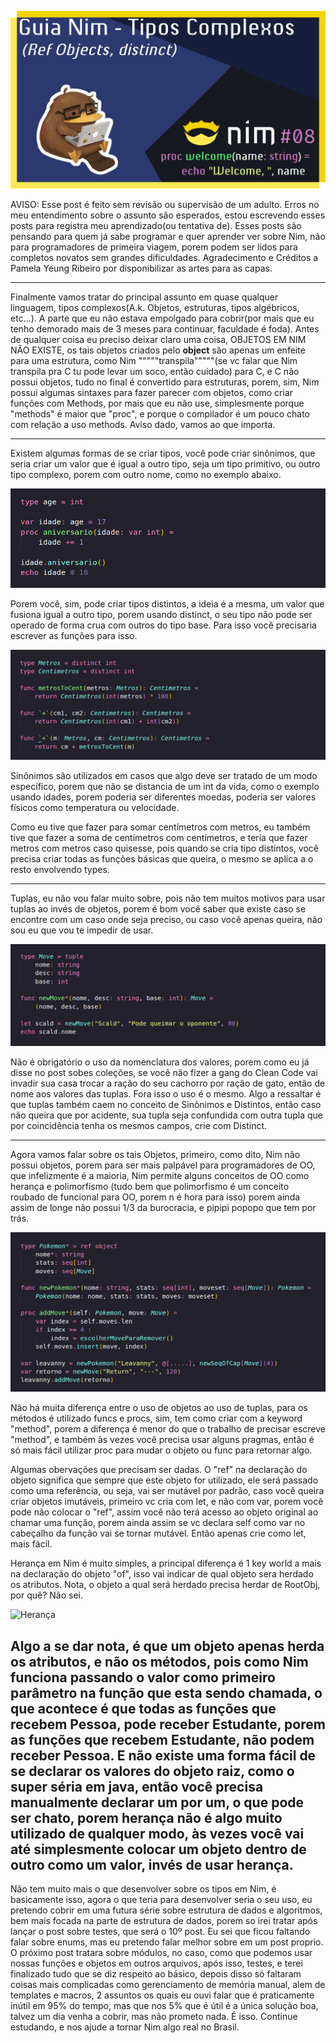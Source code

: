 ![Capa](./imgs/Tipos%20Complexos.png)

AVISO: Esse post é feito sem revisão ou supervisão de um adulto. Erros no meu entendimento sobre o assunto são esperados, estou escrevendo esses posts para registra meu aprendizado(ou tentativa de). Esses posts são pensando para quem já sabe programar e quer aprender ver sobre Nim, não para programadores de primeira viagem, porem podem ser lidos para completos novatos sem grandes dificuldades. Agradecimento e Créditos a Pamela Yeung Ribeiro por disponibilizar as artes para as capas.

---

Finalmente vamos tratar do principal assunto em quase qualquer linguagem, tipos complexos(A.k. Objetos, estruturas, tipos algébricos, etc...). A parte que eu não estava empolgado para cobrir(por mais que eu tenho demorado mais de 3 meses para continuar, faculdade é foda). Antes de qualquer coisa eu preciso deixar claro uma coisa, OBJETOS EM NIM NÃO EXISTE, os tais objetos criados pelo __object__ são apenas um enfeite para uma estrutura, como Nim """""transpila"""""(se vc falar que Nim transpila pra C tu pode levar um soco, então cuidado) para C, e C não possui objetos, tudo no final é convertido para estruturas, porem, sim, Nim possui algumas sintaxes para fazer parecer com objetos, como criar funções com Methods, por mais que eu não use, simplesmente porque "methods" é maior que "proc", e porque o compilador é um pouco chato com relação a uso methods. Aviso dado, vamos ao que importa. 

---

Existem algumas formas de se criar tipos, você pode criar sinônimos, que seria criar um valor que é igual a outro tipo, seja um tipo primitivo, ou outro tipo complexo, porem com outro nome, como no exemplo abaixo.

![Sinonimo](./imgs/tipos.png)

Porem você, sim, pode criar tipos distintos, a ideia é a mesma, um valor que fusiona igual a outro tipo, porem usando distinct, o seu tipo não pode ser operado de forma crua com outros do tipo base. Para isso você precisaria escrever as funções para isso.

![Distintos](./imgs/distintos.png)

Sinônimos são utilizados em casos que algo deve ser tratado de um modo específico, porem que não se distancia de um int da vida, como o exemplo usando idades, porem poderia ser diferentes moedas, poderia ser valores físicos como temperatura ou velocidade.

Como eu tive que fazer para somar centímetros com metros, eu também tive que fazer a soma de centímetros com centímetros, e teria que fazer metros com metros caso quisesse, pois quando se cria tipo distintos, você precisa criar todas as funções básicas que queira, o mesmo se aplica a o resto envolvendo types.

---

Tuplas, eu não vou falar muito sobre, pois não tem muitos motivos para usar tuplas ao invés de objetos, porem é bom você saber que existe caso se encontre com um caso onde seja preciso, ou caso você apenas queira, não sou eu que vou te impedir de usar.

![Tuplas](./imgs/tuplas.png)

Não é obrigatório o uso da nomenclatura dos valores, porem como eu já disse no post sobes coleções, se você não fizer a gang do Clean Code vai invadir sua casa trocar a ração do seu cachorro por ração de gato, então de nome aos valores das tuplas. Fora isso o uso é o mesmo. Algo a ressaltar é que tuplas também caem no conceito de Sinônimos e Distintos, então caso não queira que por acidente, sua tupla seja confundida com outra tupla que por coincidência tenha os mesmos campos, crie com Distinct. 

---

Agora vamos falar sobre os tais Objetos, primeiro, como dito, Nim não possui objetos, porem para ser mais palpável para programadores de OO, que infelizmente é a maioria, Nim permite alguns conceitos de OO como herança e polimorfismo (tudo bem que polimorfismo é um conceito roubado de funcional para OO, porem n é hora para isso) porem ainda assim de longe não possui 1/3 da burocracia, e pipipi popopo que tem por trás.

![Objetos](./imgs/objetos.png)

Não há muita diferença entre o uso de objetos ao uso de tuplas, para os métodos é utilizado funcs e procs, sim, tem como criar com a keyword "method", porem a diferença é menor do que o trabalho de precisar escreve "method", e também às vezes você precisa usar alguns pragmas, então é só mais fácil utilizar proc para mudar o objeto ou func para retornar algo. 

Algumas obervações que precisam ser dadas. O "ref" na declaração do objeto significa que sempre que este objeto for utilizado, ele será passado como uma referência, ou seja, vai ser mutável por padrão, caso você queira criar objetos imutáveis, primeiro vc cria com let, e não com var, porem você pode não colocar o "ref", assim você não terá acesso ao objeto original ao chamar uma função, porem ainda assim se vc declara self como var no cabeçalho da função vai se tornar mutável. Então apenas crie como let, mais fácil.

Herança em Nim é muito simples, a principal diferença é 1 key world a mais na declaração do objeto "of", isso vai indicar de qual objeto sera herdado os atributos. Nota, o objeto a qual será herdado precisa herdar de RootObj, por quê? Não sei.

![Herança](./imgs/heran%C3%A7a.png)

Algo a se dar nota, é que um objeto apenas herda os atributos, e não os métodos, pois como Nim funciona passando o valor como primeiro parâmetro na função que esta sendo chamada, o que acontece é que todas as funções que recebem Pessoa, pode receber Estudante, porem as funções que recebem Estudante, não podem receber Pessoa. E não existe uma forma fácil de se declarar os valores do objeto raiz, como o super séria em java, então você precisa manualmente declarar um por um, o que pode ser chato, porem herança não é algo muito utilizado de qualquer modo, às vezes você vai até simplesmente colocar um objeto dentro de outro como um valor, invés de usar herança.
---

Não tem muito mais o que desenvolver sobre os tipos em Nim, é basicamente isso, agora o que teria para desenvolver seria o seu uso, eu pretendo cobrir em uma futura série sobre estrutura de dados e algoritmos, bem mais focada na parte de estrutura de dados, porem so irei tratar após lançar o post sobre testes, que será o 10º post. Eu sei que ficou faltando falar sobre enums, mas eu pretendo falar melhor sobre em um post proprio. O próximo post tratara sobre módulos, no caso, como que podemos usar nossas funções e objetos em outros arquivos, após isso, testes, e terei finalizado tudo que se diz respeito ao básico, depois disso só faltaram coisas mais complicadas como gerenciamento de memória manual, alem de templates e macros, 2 assuntos os quais eu ouvi falar que é praticamente inútil em 95% do tempo, mas que nos 5% que é útil é a única solução boa, talvez um dia venha a cobrir, mas não prometo nada. É isso. Continue estudando, e nos ajude a tornar Nim algo real no Brasil.